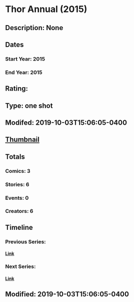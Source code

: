 # Thor Annual (2015)
## Description: None
## Dates
### Start Year: 2015
### End Year: 2015
## Rating: 
## Type: one shot
## Modifed: 2019-10-03T15:06:05-0400
## [Thumbnail](http://i.annihil.us/u/prod/marvel/i/mg/3/30/5506f73b5711b.jpg)
## Totals
### Comics: 3
### Stories: 6
### Events: 0
### Creators: 6
## Timeline
### Previous Series: 
#### [Link]()
### Next Series: 
#### [Link]()
## Modified: 2019-10-03T15:06:05-0400